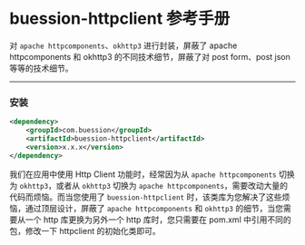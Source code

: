 # buession-httpclient 参考手册


对 `apache httpcomponents`、`okhttp3` 进行封装，屏蔽了 apache httpcomponents 和 okhttp3 的不同技术细节，屏蔽了对 post form、post json 等等的技术细节。


---


### **安装**

```xml
<dependency>
    <groupId>com.buession</groupId>
    <artifactId>buession-httpclient</artifactId>
    <version>x.x.x</version>
</dependency>
```

我们在应用中使用 Http Client 功能时，经常因为从 `apache httpcomponents` 切换为 `okhttp3`，或者从 `okhttp3` 切换为 `apache httpcomponents`，需要改动大量的代码而烦恼。而当您使用了 `buession-httpclient` 时，该类库为您解决了这些烦恼，通过顶层设计，屏蔽了 `apache httpcomponents` 和 `okhttp3` 的细节，当您需要从一个 http 库更换为另外一个 http 库时，您只需要在 pom.xml 中引用不同的包，修改一下 httpclient 的初始化类即可。